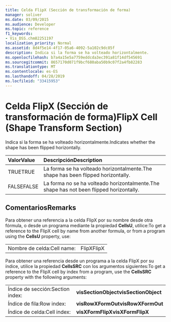 ```yaml
---
title: Celda FlipX (Sección de transformación de forma)
manager: soliver
ms.date: 03/09/2015
ms.audience: Developer
ms.topic: reference
f1_keywords:
- Vis_DSS.chm82251197
localization_priority: Normal
ms.assetid: 8d4f5e14-4f17-05a6-4092-5a102c9dc85f
description: Indica si la forma se ha volteado horizontalmente.
ms.openlocfilehash: b7a4a15e5a7759eddcda3ec391a81f14df545691
ms.sourcegitcommit: 8657170d071f9bcf680aba50b9c07f2a4fb82283
ms.translationtype: MT
ms.contentlocale: es-ES
ms.lasthandoff: 04/28/2019
ms.locfileid: "33415953"
---
```

# <a name="flipx-cell-shape-transform-section"></a><span data-ttu-id="4eaa9-103">Celda FlipX (Sección de transformación de forma)</span><span class="sxs-lookup"><span data-stu-id="4eaa9-103">FlipX Cell (Shape Transform Section)</span></span>

<span data-ttu-id="4eaa9-104">Indica si la forma se ha volteado horizontalmente.</span><span class="sxs-lookup"><span data-stu-id="4eaa9-104">Indicates whether the shape has been flipped horizontally.</span></span>
  
|<span data-ttu-id="4eaa9-105">**Valor**</span><span class="sxs-lookup"><span data-stu-id="4eaa9-105">**Value**</span></span>|<span data-ttu-id="4eaa9-106">**Descripción**</span><span class="sxs-lookup"><span data-stu-id="4eaa9-106">**Description**</span></span>|
|:-----|:-----|
| <span data-ttu-id="4eaa9-107">TRUE</span><span class="sxs-lookup"><span data-stu-id="4eaa9-107">TRUE</span></span>  <br/> | <span data-ttu-id="4eaa9-108">La forma se ha volteado horizontalmente.</span><span class="sxs-lookup"><span data-stu-id="4eaa9-108">The shape has been flipped horizontally.</span></span>  <br/> |
| <span data-ttu-id="4eaa9-109">FALSE</span><span class="sxs-lookup"><span data-stu-id="4eaa9-109">FALSE</span></span>  <br/> | <span data-ttu-id="4eaa9-110">La forma no se ha volteado horizontalmente.</span><span class="sxs-lookup"><span data-stu-id="4eaa9-110">The shape has not been flipped horizontally.</span></span>  <br/> |
   
## <a name="remarks"></a><span data-ttu-id="4eaa9-111">Comentarios</span><span class="sxs-lookup"><span data-stu-id="4eaa9-111">Remarks</span></span>

<span data-ttu-id="4eaa9-112">Para obtener una referencia a la celda FlipX por su nombre desde otra fórmula, o desde un programa mediante la propiedad **CellsU**, utilice:</span><span class="sxs-lookup"><span data-stu-id="4eaa9-112">To get a reference to the FlipX cell by name from another formula, or from a program using the **CellsU** property, use:</span></span> 
  
|||
|:-----|:-----|
| <span data-ttu-id="4eaa9-113">Nombre de celda:</span><span class="sxs-lookup"><span data-stu-id="4eaa9-113">Cell name:</span></span>  <br/> | <span data-ttu-id="4eaa9-114">FlipX</span><span class="sxs-lookup"><span data-stu-id="4eaa9-114">FlipX</span></span>  <br/> |
   
<span data-ttu-id="4eaa9-115">Para obtener una referencia desde un programa a la celda FlipX por su índice, utilice la propiedad **CellsSRC** con los argumentos siguientes:</span><span class="sxs-lookup"><span data-stu-id="4eaa9-115">To get a reference to the FlipX cell by index from a program, use the **CellsSRC** property with the following arguments:</span></span> 
  
|||
|:-----|:-----|
| <span data-ttu-id="4eaa9-116">Índice de sección:</span><span class="sxs-lookup"><span data-stu-id="4eaa9-116">Section index:</span></span>  <br/> |<span data-ttu-id="4eaa9-117">**visSectionObject**</span><span class="sxs-lookup"><span data-stu-id="4eaa9-117">**visSectionObject**</span></span> <br/> |
| <span data-ttu-id="4eaa9-118">Índice de fila:</span><span class="sxs-lookup"><span data-stu-id="4eaa9-118">Row index:</span></span>  <br/> |<span data-ttu-id="4eaa9-119">**visRowXFormOut**</span><span class="sxs-lookup"><span data-stu-id="4eaa9-119">**visRowXFormOut**</span></span> <br/> |
| <span data-ttu-id="4eaa9-120">Índice de celda:</span><span class="sxs-lookup"><span data-stu-id="4eaa9-120">Cell index:</span></span>  <br/> |<span data-ttu-id="4eaa9-121">**visXFormFlipX**</span><span class="sxs-lookup"><span data-stu-id="4eaa9-121">**visXFormFlipX**</span></span> <br/> |
   

